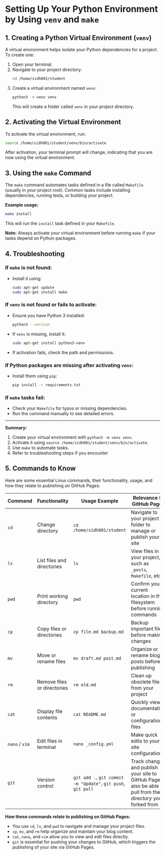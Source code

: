 # Setting Up Your Python Environment by Using `venv` and `make`

## 1. Creating a Python Virtual Environment (`venv`)

A virtual environment helps isolate your Python dependencies for a project. To create one:

1. Open your terminal.
2. Navigate to your project directory:
   ```bash
   cd /home/sidh001/student
   ```
3. Create a virtual environment named `venv`:
   ```bash
   python3 -m venv venv
   ```
   This will create a folder called `venv` in your project directory.

## 2. Activating the Virtual Environment

To activate the virtual environment, run:
```bash
source /home/sidh001/student/venv/bin/activate
```
After activation, your terminal prompt will change, indicating that you are now using the virtual environment.

## 3. Using the `make` Command

The `make` command automates tasks defined in a file called `Makefile` (usually in your project root). Common tasks include installing dependencies, running tests, or building your project.

**Example usage:**
```bash
make install
```
This will run the `install` task defined in your `Makefile`.

**Note:** Always activate your virtual environment before running `make` if your tasks depend on Python packages.

## 4. Troubleshooting

### If `make` is not found:
- Install it using:
  ```bash
  sudo apt-get update
  sudo apt-get install make
  ```

### If `venv` is not found or fails to activate:
- Ensure you have Python 3 installed:
  ```bash
  python3 --version
  ```
- If `venv` is missing, install it:
  ```bash
  sudo apt-get install python3-venv
  ```
- If activation fails, check the path and permissions.

### If Python packages are missing after activating `venv`:
- Install them using `pip`:
  ```bash
  pip install -r requirements.txt
  ```

### If `make` tasks fail:
- Check your `Makefile` for typos or missing dependencies.
- Run the command manually to see detailed errors.

---

**Summary:**  
1. Create your virtual environment with `python3 -m venv venv`.
2. Activate it using `source /home/sidh001/student/venv/bin/activate`.
3. Use `make` to automate tasks.
4. Refer to troubleshooting steps if you encounter

## 5. Commands to Know

Here are some essential Linux commands, their functionality, usage, and how they relate to publishing on GitHub Pages:

| Command | Functionality | Usage Example | Relevance to GitHub Pages |
|---------|--------------|--------------|--------------------------|
| `cd`    | Change directory | `cd /home/sidh001/student` | Navigate to your project folder to manage or publish your site |
| `ls`    | List files and directories | `ls` | View files in your project, such as `_posts`, `Makefile`, etc. |
| `pwd`   | Print working directory | `pwd` | Confirm your current location in the filesystem before running commands |
| `cp`    | Copy files or directories | `cp file.md backup.md` | Backup important files before making changes |
| `mv`    | Move or rename files | `mv draft.md post.md` | Organize or rename blog posts before publishing |
| `rm`    | Remove files or directories | `rm old.md` | Clean up obsolete files from your project |
| `cat`   | Display file contents | `cat README.md` | Quickly view documentation or configuration files |
| `nano` / `vim` | Edit files in terminal | `nano _config.yml` | Make quick edits to your site configuration |
| `git`   | Version control | `git add .`, `git commit -m "Update"`, `git push`, `git pull`| Track changes and publish your site to GitHub Pages, also be able to pull from the directory you forked from|

**How these commands relate to publishing on GitHub Pages:**
- You use `cd`, `ls`, and `pwd` to navigate and manage your project files.
- `cp`, `mv`, and `rm` help organize and maintain your blog content.
- `cat`, `nano`, and `vim` allow you to view and edit files directly.
- `git` is essential for pushing your changes to GitHub, which triggers the publishing of your site via GitHub Pages.